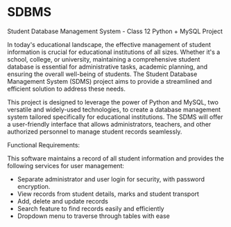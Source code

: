 # SDBMS

Student Database Management System - Class 12 Python + MySQL Project

In today's educational landscape, the effective management of student information is crucial for educational institutions of all sizes. Whether it's a school, college, or university, maintaining a comprehensive student database is essential for administrative tasks, academic planning, and ensuring the overall well-being of students. The Student Database Management System (SDMS) project aims to provide a streamlined and efficient solution to address these needs.

This project is designed to leverage the power of Python and MySQL, two versatile and widely-used technologies, to create a database management system tailored specifically for educational institutions. The SDMS will offer a user-friendly interface that allows administrators, teachers, and other authorized personnel to manage student records seamlessly.

Functional Requirements:

This software maintains a record of all student information and provides the following services for user management:
  - Separate administrator and user login for security, with password encryption.
  - View records from student details, marks and student transport
  - Add, delete and update records
  - Search feature to find records easily and efficiently
  - Dropdown menu to traverse through tables with ease
